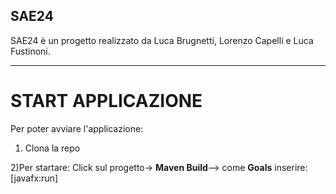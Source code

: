 ## SAE24

SAE24 è un progetto realizzato da Luca Brugnetti, Lorenzo Capelli e Luca Fustinoni.
___

# START APPLICAZIONE
Per poter avviare l'applicazione:

1) Clona la repo
   
2)Per startare: Click sul progetto-> **Maven Build**--> come **Goals** inserire: [javafx:run]
 

